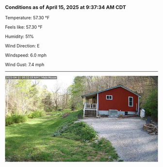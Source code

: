 ### Conditions as of April 15, 2025 at 9:37:34 AM CDT 

Temperature: 57.30 &deg;F

Feels like: 57.30 &deg;F

Humidity: 51%

Wind Direction: E

Windspeed: 6.0 mph

Wind Gust: 7.4 mph

---

<img src="./images/latest.jpeg"/>


